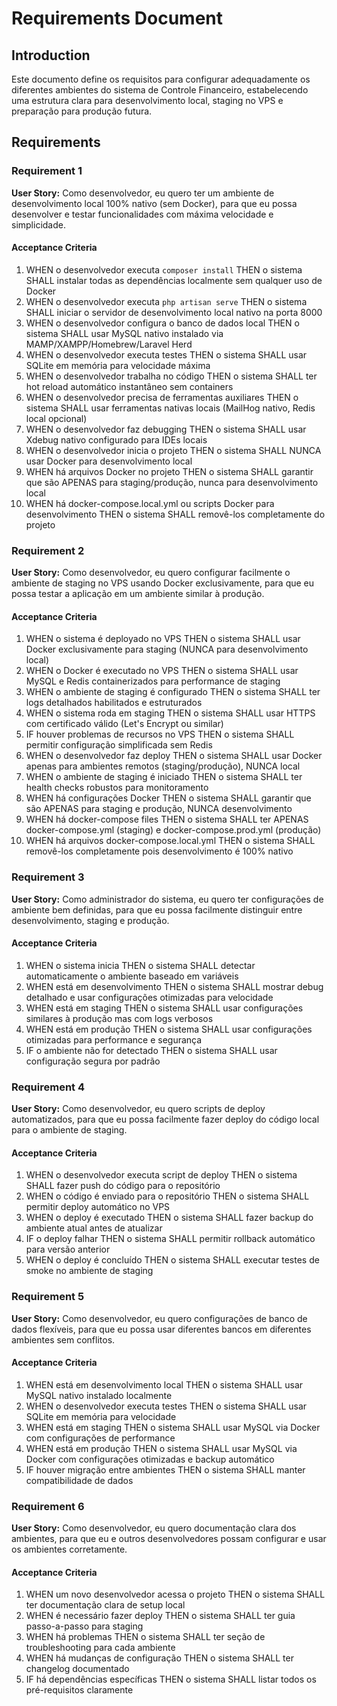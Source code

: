 # Requirements Document

## Introduction

Este documento define os requisitos para configurar adequadamente os diferentes ambientes do sistema de Controle Financeiro, estabelecendo uma estrutura clara para desenvolvimento local, staging no VPS e preparação para produção futura.

## Requirements

### Requirement 1

**User Story:** Como desenvolvedor, eu quero ter um ambiente de desenvolvimento local 100% nativo (sem Docker), para que eu possa desenvolver e testar funcionalidades com máxima velocidade e simplicidade.

#### Acceptance Criteria

1. WHEN o desenvolvedor executa `composer install` THEN o sistema SHALL instalar todas as dependências localmente sem qualquer uso de Docker
2. WHEN o desenvolvedor executa `php artisan serve` THEN o sistema SHALL iniciar o servidor de desenvolvimento local nativo na porta 8000
3. WHEN o desenvolvedor configura o banco de dados local THEN o sistema SHALL usar MySQL nativo instalado via MAMP/XAMPP/Homebrew/Laravel Herd
4. WHEN o desenvolvedor executa testes THEN o sistema SHALL usar SQLite em memória para velocidade máxima
5. WHEN o desenvolvedor trabalha no código THEN o sistema SHALL ter hot reload automático instantâneo sem containers
6. WHEN o desenvolvedor precisa de ferramentas auxiliares THEN o sistema SHALL usar ferramentas nativas locais (MailHog nativo, Redis local opcional)
7. WHEN o desenvolvedor faz debugging THEN o sistema SHALL usar Xdebug nativo configurado para IDEs locais
8. WHEN o desenvolvedor inicia o projeto THEN o sistema SHALL NUNCA usar Docker para desenvolvimento local
9. WHEN há arquivos Docker no projeto THEN o sistema SHALL garantir que são APENAS para staging/produção, nunca para desenvolvimento local
10. WHEN há docker-compose.local.yml ou scripts Docker para desenvolvimento THEN o sistema SHALL removê-los completamente do projeto

### Requirement 2

**User Story:** Como desenvolvedor, eu quero configurar facilmente o ambiente de staging no VPS usando Docker exclusivamente, para que eu possa testar a aplicação em um ambiente similar à produção.

#### Acceptance Criteria

1. WHEN o sistema é deployado no VPS THEN o sistema SHALL usar Docker exclusivamente para staging (NUNCA para desenvolvimento local)
2. WHEN o Docker é executado no VPS THEN o sistema SHALL usar MySQL e Redis containerizados para performance de staging
3. WHEN o ambiente de staging é configurado THEN o sistema SHALL ter logs detalhados habilitados e estruturados
4. WHEN o sistema roda em staging THEN o sistema SHALL usar HTTPS com certificado válido (Let's Encrypt ou similar)
5. IF houver problemas de recursos no VPS THEN o sistema SHALL permitir configuração simplificada sem Redis
6. WHEN o desenvolvedor faz deploy THEN o sistema SHALL usar Docker apenas para ambientes remotos (staging/produção), NUNCA local
7. WHEN o ambiente de staging é iniciado THEN o sistema SHALL ter health checks robustos para monitoramento
8. WHEN há configurações Docker THEN o sistema SHALL garantir que são APENAS para staging e produção, NUNCA desenvolvimento
9. WHEN há docker-compose files THEN o sistema SHALL ter APENAS docker-compose.yml (staging) e docker-compose.prod.yml (produção)
10. WHEN há arquivos docker-compose.local.yml THEN o sistema SHALL removê-los completamente pois desenvolvimento é 100% nativo

### Requirement 3

**User Story:** Como administrador do sistema, eu quero ter configurações de ambiente bem definidas, para que eu possa facilmente distinguir entre desenvolvimento, staging e produção.

#### Acceptance Criteria

1. WHEN o sistema inicia THEN o sistema SHALL detectar automaticamente o ambiente baseado em variáveis
2. WHEN está em desenvolvimento THEN o sistema SHALL mostrar debug detalhado e usar configurações otimizadas para velocidade
3. WHEN está em staging THEN o sistema SHALL usar configurações similares à produção mas com logs verbosos
4. WHEN está em produção THEN o sistema SHALL usar configurações otimizadas para performance e segurança
5. IF o ambiente não for detectado THEN o sistema SHALL usar configuração segura por padrão

### Requirement 4

**User Story:** Como desenvolvedor, eu quero scripts de deploy automatizados, para que eu possa facilmente fazer deploy do código local para o ambiente de staging.

#### Acceptance Criteria

1. WHEN o desenvolvedor executa script de deploy THEN o sistema SHALL fazer push do código para o repositório
2. WHEN o código é enviado para o repositório THEN o sistema SHALL permitir deploy automático no VPS
3. WHEN o deploy é executado THEN o sistema SHALL fazer backup do ambiente atual antes de atualizar
4. IF o deploy falhar THEN o sistema SHALL permitir rollback automático para versão anterior
5. WHEN o deploy é concluído THEN o sistema SHALL executar testes de smoke no ambiente de staging

### Requirement 5

**User Story:** Como desenvolvedor, eu quero configurações de banco de dados flexíveis, para que eu possa usar diferentes bancos em diferentes ambientes sem conflitos.

#### Acceptance Criteria

1. WHEN está em desenvolvimento local THEN o sistema SHALL usar MySQL nativo instalado localmente
2. WHEN o desenvolvedor executa testes THEN o sistema SHALL usar SQLite em memória para velocidade
3. WHEN está em staging THEN o sistema SHALL usar MySQL via Docker com configurações de performance
4. WHEN está em produção THEN o sistema SHALL usar MySQL via Docker com configurações otimizadas e backup automático
5. IF houver migração entre ambientes THEN o sistema SHALL manter compatibilidade de dados

### Requirement 6

**User Story:** Como desenvolvedor, eu quero documentação clara dos ambientes, para que eu e outros desenvolvedores possam configurar e usar os ambientes corretamente.

#### Acceptance Criteria

1. WHEN um novo desenvolvedor acessa o projeto THEN o sistema SHALL ter documentação clara de setup local
2. WHEN é necessário fazer deploy THEN o sistema SHALL ter guia passo-a-passo para staging
3. WHEN há problemas THEN o sistema SHALL ter seção de troubleshooting para cada ambiente
4. WHEN há mudanças de configuração THEN o sistema SHALL ter changelog documentado
5. IF há dependências específicas THEN o sistema SHALL listar todos os pré-requisitos claramente